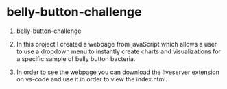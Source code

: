 # belly-button-challenge

1. belly-button-challenge

2. In this project I created a webpage from javaScript which allows a user to use a dropdown menu to instantly create charts and visualizations for a specific sample of belly button bacteria.

3. In order to see the webpage you can download the liveserver extension on vs-code and use it in order to view the index.html.